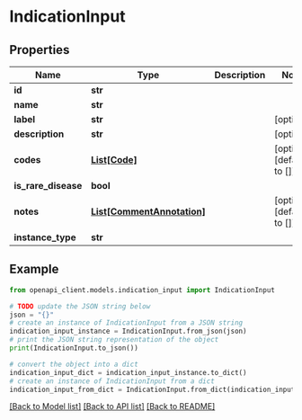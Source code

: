 # IndicationInput


## Properties

Name | Type | Description | Notes
------------ | ------------- | ------------- | -------------
**id** | **str** |  | 
**name** | **str** |  | 
**label** | **str** |  | [optional] 
**description** | **str** |  | [optional] 
**codes** | [**List[Code]**](Code.md) |  | [optional] [default to []]
**is_rare_disease** | **bool** |  | 
**notes** | [**List[CommentAnnotation]**](CommentAnnotation.md) |  | [optional] [default to []]
**instance_type** | **str** |  | 

## Example

```python
from openapi_client.models.indication_input import IndicationInput

# TODO update the JSON string below
json = "{}"
# create an instance of IndicationInput from a JSON string
indication_input_instance = IndicationInput.from_json(json)
# print the JSON string representation of the object
print(IndicationInput.to_json())

# convert the object into a dict
indication_input_dict = indication_input_instance.to_dict()
# create an instance of IndicationInput from a dict
indication_input_from_dict = IndicationInput.from_dict(indication_input_dict)
```
[[Back to Model list]](../README.md#documentation-for-models) [[Back to API list]](../README.md#documentation-for-api-endpoints) [[Back to README]](../README.md)


